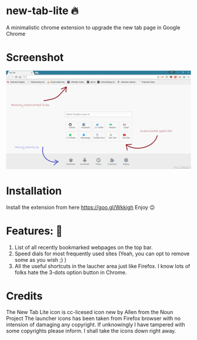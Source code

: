 # new-tab-lite :fire:
A minimalistic chrome extension to upgrade the new tab page in Google Chrome 

# Screenshot
![screenshot](https://github.com/ankitgaurav/new-tab-lite/raw/master/resources/screenshot1.png)

# Installation 
Install the extension from here https://goo.gl/Wkkigh
Enjoy :wink:

# Features:  :tada:
1. List of all recently bookmarked webpages on the top bar.
2. Speed dials for most frequently used sites (Yeah, you can opt to remove some as you wish ;) )
3. All the useful shortcuts in the laucher area just like Firefox. I know lots of folks hate the 3-dots option button in Chrome.

# Credits
The New Tab Lite icon is cc-licesed icon new by Allen from the Noun Project
The launcher icons has been taken from Firefox browser with no intension of damaging any copyright. 
If unknowingly I have tampered with some copyrights please inform. I shall take the icons down right away.
